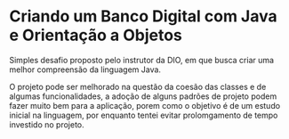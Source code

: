 # Criando um Banco Digital com Java e Orientação a Objetos

Simples desafio proposto pelo instrutor da DIO, em que busca criar uma melhor compreensão da linguagem Java.

O projeto pode ser melhorado na questão da coesão das classes e de algumas funcionalidades, a adoção de alguns padrões de projeto podem fazer muito bem para a aplicação, porem como o objetivo é de um estudo inicial na linguagem, por enquanto tentei evitar prolomgamento de tempo investido no projeto.
